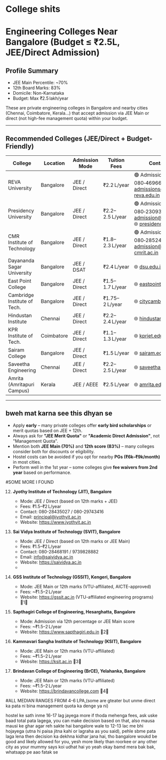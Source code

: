 # College shits

# Engineering Colleges Near Bangalore (Budget ≤ ₹2.5L, JEE/Direct Admission)

##  Profile Summary
- JEE Main Percentile: ~70%
- 12th Board Marks: 83%
- Domicile: Non-Karnataka
- Budget: Max ₹2.5 lakh/year

These are private engineering colleges in Bangalore and nearby cities (Chennai, Coimbatore, Kerala…) that accept admission via JEE Main or direct (not high-fee management quota) within your budget.

---

##  Recommended Colleges (JEE/Direct + Budget-Friendly)

| College                        | Location     | Admission Mode | Tuition Fees     | Contact Info / Website                                                                 |
|-------------------------------|--------------|----------------|------------------|----------------------------------------------------------------------------------------|
| REVA University               | Bangalore    | JEE / Direct   | ₹2.2 L/year      | 🟢 Admissions: +91‑90211 90211 / 080‑46966966, ✉ admissions@reva.edu.in, 🌐 [reva.edu.in](https://www.reva.edu.in/contact-us) |
| Presidency University         | Bangalore    | JEE / Direct   | ₹2.2–2.5 L/year  | 🟢 Admissions: +91‑90220 92222, 080‑23093500, ✉ admission@presidencyuniversity.in, 🌐 [presidencyuniversity.in](https://presidencyuniversity.in) |
| CMR Institute of Technology   | Bangalore    | JEE / Direct   | ₹1.8–2.3 L/year  | 🟢 Admissions: 93429 00666, 080‑28524466, ✉ admission@cmrit.ac.in, 🌐 [cmrit.ac.in](https://www.cmrit.ac.in) |
| Dayananda Sagar University    | Bangalore    | JEE / DSAT     | ₹2.4 L/year      | 🌐 [dsu.edu.in](https://www.dsu.edu.in) |
| East Point College            | Bangalore    | JEE / Direct   | ₹1.5–1.7 L/year  | 🌐 [eastpoint.ac.in](https://www.eastpoint.ac.in) |
| Cambridge Institute of Tech.  | Bangalore    | JEE / Direct   | ₹1.75–2 L/year   | 🌐 [citycambridge.edu.in](https://citycambridge.edu.in) |
| Hindustan Institute           | Chennai      | JEE / Direct   | ₹2.2–2.4 L/year  | 🌐 [hindustanuniv.ac.in](https://hindustanuniv.ac.in) |
| KPR Institute of Tech.        | Coimbatore   | JEE / Direct   | ₹1.1–1.3 L/year  | 🌐 [kpriet.edu.in](https://kpriet.edu.in) |
| Sairam College                | Bangalore    | JEE / Direct   | ₹1.5 L/year      | 🌐 [sairam.edu.in](https://www.sairam.edu.in) |
| Saveetha Engineering          | Chennai      | JEE / Direct   | ₹2.2–2.5 L/year  | 🌐 [saveetha.ac.in](https://saveetha.ac.in) |
| Amrita (Amritapuri Campus)    | Kerala       | JEE / AEEE     | ₹2.5 L/year      | 🌐 [amrita.edu](https://www.amrita.edu) |

---

##  bweh mat karna see this dhyan se
- Apply **early** – many private colleges offer **early bird scholarships** or merit quotas based on JEE + 12th.
- Always ask for **"JEE Merit Quota"** or **"Academic Direct Admission"**, not "Management Quota".
- Mention both **JEE Main (70%)** and **12th score (83%)** – many colleges consider both for discounts or eligibility.
- Hostel costs can be avoided if you opt for nearby **PGs (₹6k–₹9k/month)** in most cities.
- Perform well in the 1st year – some colleges give **fee waivers from 2nd year** based on performance.


#SOME MORE I FOUND 

12. **Jyothy Institute of Technology (JIT), Bangalore**
    - Mode: JEE / Direct (based on 12th marks + JEE)
    - Fees: ₹1.5–₹2 L/year
    - Contact: 080-28435027 / 080-29743416
    - Email: principal@jyothyit.ac.in
    - Website: https://www.jyothyit.ac.in

13. **Sai Vidya Institute of Technology (SVIT), Bangalore**
    - Mode: JEE / Direct (based on 12th marks or JEE Main)
    - Fees: ₹1.5–₹2 L/year
    - Contact: 080-28468191 / 9739828882
    - Email: info@saividya.ac.in
    - Website: https://saividya.ac.in
    - 
14. **GSS Institute of Technology (GSSIT), Kengeri, Bangalore**
    - Mode: JEE Main or 12th marks (VTU-affiliated, AICTE-approved)
    - Fees: ~₹1.5–2 L/year
    - Website: https://gssit.ac.in (VTU-affiliated engineering programs) 1

15. **Sapthagiri College of Engineering, Hesarghatta, Bangalore**
    - Mode: Admission via 12th percentage or JEE Main score
    - Fees: ~₹1.5–2 L/year
    - Website: https://www.sapthagiri.edu.in 2

16. **Kammavari Sangha Institute of Technology (KSIT), Bangalore**
    - Mode: JEE Main or 12th marks (VTU-affiliated)
    - Fees: ~₹1.5–2 L/year
    - Website: https://ksit.ac.in 3

17. **Brindavan College of Engineering (BrCE), Yelahanka, Bangalore**
    - Mode: JEE Main or 12th marks (VTU-affiliated)
    - Fees: ~₹1.5–2 L/year
    - Website: https://brindavancollege.com 4
   
#ALL MEDIAN RANGES FROM 4-6 LPA,(some are gteater but unme direct ka pata ni bina management quota ka denge ya ni)


hostel ke sath inme 16-17 lag jayega more if thoda mehenga fees, ask uske baad total pata lagega, you can make decision based on that, also mausa mausi ke ghar agar reh sakte hai bangalore wale to 12-13 lac me bhi hojayega (utna hi paisa jitna kahi or lagraha as you said), pehle sbme pata laga lena then decision ka dekhna kidhar jana hai, tho bangalore woukd be good and likely allowed for you, yesh more likely than roorkee or any other city as your mummy says koi udhat hai yo yeah okay bamd mera bak bak, whatsapp pe aao fatak se 
